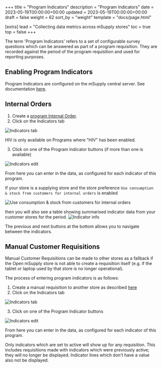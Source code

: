 +++
title = "Program Indicators"
description = "Program Indicators"
date = 2023-05-19T00:00:00+00:00
updated = 2023-05-19T00:00:00+00:00
draft = false
weight = 62
sort_by = "weight"
template = "docs/page.html"

[extra]
lead = "Collecting data metrics across mSupply stores"
toc = true
top = false
+++

The term 'Program Indicators' refers to a set of configurable survey questions which can be answered as part of a program requisition. They are recorded against the period of the program requisition and used for reporting purposes.

## Enabling Program Indicators

Program Indicators are configured on the mSupply central server. See
documentation
[here](https://docs.msupply.org.nz/items:programs#adding_indicators_to_a_program).

## Internal Orders

1. Create a [program Internal
   Order](/docs/programs/requisitions/#creating-a-program-internal-order).
2. Click on the Indicators tab

![Indicators tab](/docs/programs/images/internal_order_indicator_tab.png)

<div class='note'>
HIV is only available on Programs where "HIV" has been enabled.
</div>

3. Click on one of the Program Indicator buttons (if more than one is available)

![Indicators edit](/docs/programs/images/internal_order_indicator_edit.png)

From here you can enter in the data, as configured for each indicator of this
program.

If your store is a supplying store and the store preference `Use consumption &
stock from customers for internal orders` is enabled

![Use consumption & stock from customers for internal orders](/docs/programs/images/consumption_data_pref.png)

then you will also see a table showing summarised indicator data from your customer stores for the period.
![Indicator info](/docs/programs/images/indicator_info_table.png)

The previous and next buttons at the bottom allows you to navigate between the
indicators.

## Manual Customer Requisitions

Manual Customer Requisitions can be made to other stores as a fallback if the Open mSupply store is not able to create a requisition itself (e.g. if
the tablet or laptop used by that store is no longer operational).

The process of entering program indicators is as follows:

1. Create a manual requisition to another store as described [here](/docs/distribution/requisitions/#manual-requisition)
2. Click on the Indicators tab

![Indicators tab](/docs/programs/images/indicators.png)

3. Click on one of the Program Indicator buttons

![Indicators edit](/docs/programs/images/indicators_edit.png)

From here you can enter in the data, as configured for each indicator of this program.

<div class='note'>
    Only indicators which are set to active will show up for any requisition. This includes requisitions made with indicators which were previously active; they will no longer be displayed.
    Indicator lines which don't have a value also not be displayed.
</div>
